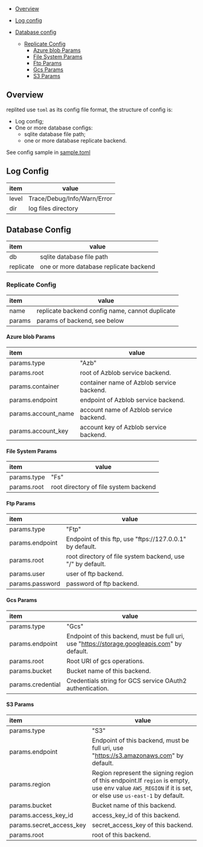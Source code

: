 <!-- MarkdownTOC autolink="true" -->
- [Overview](#overview)
- [Log config](#log-config)
- [Database config](#database-config)
	- [Replicate Config](#replicate-config)
   		- [Azure blob Params](#azure-blob-params)
   		- [File System Params](#file-system-params)
  		- [Ftp Params](#ftp-params) 
 		- [Gcs Params](#gcs-params) 
		- [S3 Params](#s3-params)
  
  <!-- /MarkdownTOC -->

## Overview

replited use `toml` as its config file format, the structure of config is:

* Log config;
* One or more database configs:
  * sqlite database file path;
  * one or more database replicate backend.

See config sample in [sample.toml](./etc/sample.toml)

## Log Config

| item  |  value    |
| :---- | ---- |
| level |  Trace/Debug/Info/Warn/Error    |
| dir   |  log files directory    |

## Database Config
| item  |  value    |
| :---- | ---- |
| db | sqlite database file path |
| replicate | one or more database replicate backend |

### Replicate Config
| item  |  value    |
| :---- | ---- |
| name | replicate backend config name, cannot duplicate |
| params | params of backend, see below |

#### Azure blob Params
| item  |  value    |
| :---- | ---- |
| params.type | "Azb" |
| params.root | root of Azblob service backend. |
| params.container | container name of Azblob service backend. |
| params.endpoint | endpoint of Azblob service backend. |
| params.account_name | account name of Azblob service backend. |
| params.account_key | account key of Azblob service backend. |

#### File System Params
| item  |  value    |
| :---- | ---- |
| params.type | "Fs" |
| params.root | root directory of file system backend |

#### Ftp Params
| item  |  value    |
| :---- | ---- |
| params.type | "Ftp" |
| params.endpoint | Endpoint of this ftp, use "ftps://127.0.0.1" by default. |
| params.root | root directory of file system backend, use "/" by default. |
| params.user | user of ftp backend. |
| params.password | password of ftp backend. |

#### Gcs Params
| item  |  value    |
| :---- | ---- |
| params.type | "Gcs" |
| params.endpoint | Endpoint of this backend, must be full uri, use "https://storage.googleapis.com" by default. |
| params.root | Root URI of gcs operations. |
| params.bucket | Bucket name of this backend. |
| params.credential | Credentials string for GCS service OAuth2 authentication. |


#### S3 Params
| item  |  value    |
| :---- | ---- |
| params.type | "S3" |
| params.endpoint | Endpoint of this backend, must be full uri, use "https://s3.amazonaws.com" by default. |
| params.region | Region represent the signing region of this endpoint.If `region` is empty, use env value `AWS_REGION` if it is set, or else use `us-east-1` by default. |
| params.bucket | Bucket name of this backend. |
| params.access_key_id | access_key_id of this backend. |
| params.secret_access_key | secret_access_key of this backend. |
| params.root | root of this backend. |

